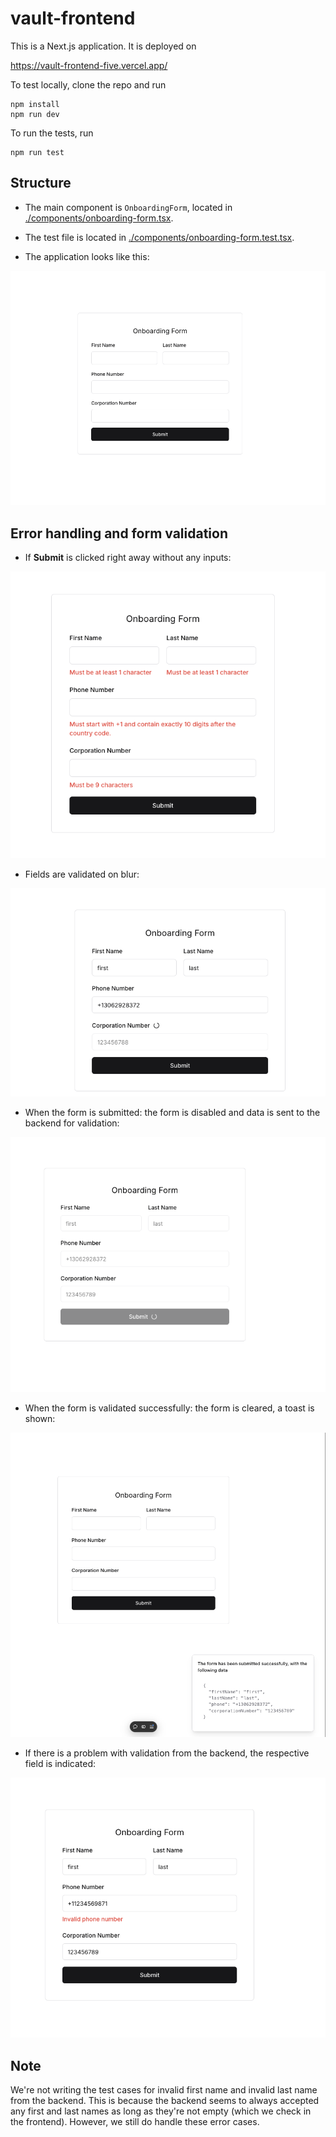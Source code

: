 # vault-frontend

This is a Next.js application. It is deployed on

https://vault-frontend-five.vercel.app/

To test locally, clone the repo and run

```
npm install
npm run dev
```

To run the tests, run

```
npm run test
```

## Structure

- The main component is `OnboardingForm`, located in [./components/onboarding-form.tsx](./components/onboarding-form.tsx).

- The test file is located in [./components/onboarding-form.test.tsx](./components/onboarding-form.test.tsx).

- The application looks like this:

![app1](shots/app1.png)

## Error handling and form validation

- If **Submit** is clicked right away without any inputs:

![error1](shots/error1.png)

- Fields are validated on blur:

![error2](shots/error2.png)

- When the form is submitted: the form is disabled and data is sent to the
  backend for validation:

![v1](shots/v1.png)

- When the form is validated successfully: the form is cleared, a toast is shown:

![v2](shots/v2.png)

- If there is a problem with validation from the backend, the respective field
  is indicated:

![v3](shots/v3.png)

## Note

We're not writing the test cases for invalid first name and invalid last name from the
backend. This is because the backend seems to always accepted any first and last names
as long as they're not empty (which we check in the frontend). However, we still do handle
these error cases.
